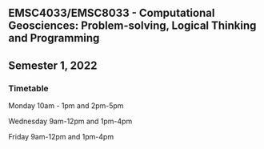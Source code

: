 ## EMSC4033/EMSC8033 - Computational Geosciences: Problem-solving, Logical Thinking and Programming

## Semester 1, 2022

### Timetable

Monday 10am - 1pm and 2pm-5pm

Wednesday 9am-12pm and 1pm-4pm

Friday 9am-12pm and 1pm-4pm
